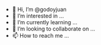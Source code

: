 - 👋 Hi, I’m @godoyjuan
- 👀 I’m interested in ...
- 🌱 I’m currently learning ...
- 💞️ I’m looking to collaborate on ...
- 📫 How to reach me ...

<!---
godoyjuan/godoyjuan es un repositorio de practica.
--->

